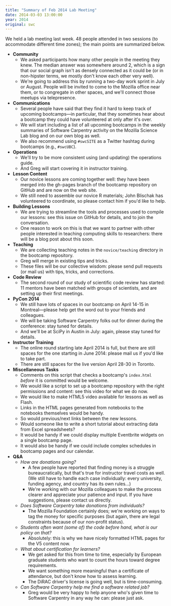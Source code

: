 ```yaml
---
title: "Summary of Feb 2014 Lab Meeting"
date: 2014-03-03 13:00:00
year: 2014
original: swc
---
```

<p>
  We held a lab meeting last week.
  48 people attended in two sessions (to accommodate different time zones);
  the main points are summarized below.
</p>
<ul>
  <li><strong>Community</strong>
    <ul>
      <li>We asked participants how many other people in the meeting they knew.  The median answer was somewhere around 2, which is a sign that our social graph isn't as densely connected as it could be (or in non-hipster terms, we mostly don't know each other very well).</li>
      <li>We're going to address this by running a two-day work sprint in July or August.  People will be invited to come to the Mozilla office near them, or to congregate in other spaces, and we'll connect those meetups via telepresence.</li>
    </ul>
  </li>
  <li><strong>Communications</strong>
    <ul>
      <li>Several people have said that they find it hard to keep track of upcoming bootcamps&mdash;in particular, that they sometimes hear about a bootcamp they could have volunteered at only after it's over.</li>
      <li>We will start including a list of all upcoming bootcamps in the weekly summaries of Software Carpentry activity on the Mozilla Science Lab blog and on our own blog as well.</li>
      <li>We also recommend using <code>#swcSITE</code> as a Twitter hashtag during bootcamps (e.g., <code>#swcUBC</code>).</li>
    </ul>
  </li>
  <li><strong>Operations</strong>
    <ul>
      <li>We'll try to be more consistent using (and updating) the operations guide.</li>
      <li>And Greg will start covering it in instructor training.</li>
    </ul>
  </li>
  <li><strong>Lesson Content</strong>
    <ul>
      <li>Our novice lessons are coming together well: they have been merged into the gh-pages branch of the bootcamp repository on GitHub and are now on the web site.</li>
      <li>We still need to assemble our novice R materials; John Blischak has volunteered to coordinate, so please contact him if you'd like to help.</li>
    </ul>
  </li>
  <li><strong>Building Lessons</strong>
    <ul>
      <li>We are trying to streamline the tools and processes used to compile our lessons: see this issue on GitHub for details, and to join the conversation.</li>
      <li>One reason to work on this is that we want to partner with other people interested in teaching computing skills to researchers: there will be a blog post about this soon.</li>
    </ul>
  </li>
  <li><strong>Teaching</strong>
    <ul>
      <li>We are collecting teaching notes in the <code>novice/teaching</code> directory in the bootcamp repository.</li>
      <li>Greg will merge in existing tips and tricks.</li>
      <li>These files will be our collective wisdom: please send pull requests (or mail us) with tips, tricks, and corrections.</li>
    </ul>
  </li>
  <li><strong>Code Review</strong>
    <ul>
      <li>The second round of our study of scientific code review has started: 11 mentors have been matched with groups of scientists, and are setting up their first meetings.</li>
    </ul>
  </li>
  <li><strong>PyCon 2014</strong>
    <ul>
      <li>We still have lots of spaces in our bootcamp on April 14-15 in Montreal&mdash;please help get the word out to your friends and colleagues.</li>
      <li>We will be taking Software Carpentry folks out for dinner during the conference: stay tuned for details.</li>
      <li>And we'll be at SciPy in Austin in July: again, please stay tuned for details.</li>
    </ul>
  </li>
  <li><strong>Instructor Training</strong>
    <ul>
      <li>The online round starting late April 2014 is full, but there are still spaces for the one starting in June 2014: please mail us if you'd like to take part.</li>
      <li>There are still spaces for the live version April 28-30 in Toronto.</li>
    </ul>
  </li>
  <li><strong>Miscellaneous Tasks</strong>
    <ul>
      <li>Comments on this script that checks a bootcamp's <code>index.html</code> <em>before</em> it is committed would be welcome.</li>
      <li>We would like a script to set up a bootcamp repository with the right permissions and content: see this video for what we do now.</li>
      <li>We would like to make HTML5 video available for lessons as well as Flash.</li>
      <li>Links in the HTML pages generated from notebooks to the notebooks themselves would be handy.</li>
      <li>So would previous/next links between the new lessons.</li>
      <li>Would someone like to write a short tutorial about extracting data from Excel spreadsheets?</li>
      <li>It would be handy if we could display multiple Eventbrite widgets on a single bootcamp page.</li>
      <li>It would also be handy if we could include complex schedules in bootcamp pages and our calendar.</li>
    </ul>
  </li>
  <li><strong>Q&amp;A</strong>
    <ul>
      <li><em>How are donations going?</em>
	<ul>
	  <li>A few people have reported that finding money is a struggle bureaucratically, but that's true for instructor travel costs as well.  (We still have to handle each case individually: every university, funding agency, and country has its own rules...)</li>
	  <li>We're working with our Mozilla colleagues to make the process clearer and appreciate your patience and input. If you have suggestions, please contact us directly.</li>
	</ul>
      </li>
      <li><em>Does Software Carpentry take donations from individuals?</em>
	<ul>
	  <li>The Mozilla Foundation certainly does; we're working on ways to tag the money for specific purposes (but again, there are legal constraints because of our non-profit status).</li>
	</ul>
      </li>
      <li><em>Students often want (some of) the code before hand, what is our policy on that?</em>
	<ul>
	  <li>Absolutely: this is why we have nicely formatted HTML pages for the V5 content now.</li>
	</ul>
      </li>
      <li><em>What about certification for learners?</em>
	<ul>
	  <li>We get asked for this from time to time, especially by European graduate students who want to count the hours toward degree requirements.</li>
	  <li>We want something more meaningful than a certificate of attendance, but don't know how to assess learning.</li>
	  <li>The DiRAC driver's license is going well, but is time-consuming.</li>
	</ul>
      </li>
      <li><em>Can Software Carpentry help me find a software related job?</em>
	<ul>
	  <li>Greg would be very happy to help anyone who's given time to Software Carpentry in any way he can: please just ask.</li>
	</ul>
      </li>
    </ul>
  </li>
</ul>
